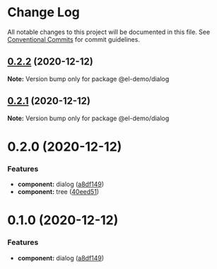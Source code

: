# Change Log

All notable changes to this project will be documented in this file.
See [Conventional Commits](https://conventionalcommits.org) for commit guidelines.

## [0.2.2](https://github.com/zwsf/el-demo/compare/@el-demo/dialog@0.2.1...@el-demo/dialog@0.2.2) (2020-12-12)

**Note:** Version bump only for package @el-demo/dialog





## [0.2.1](https://github.com/zwsf/el-demo/compare/@el-demo/dialog@0.2.0...@el-demo/dialog@0.2.1) (2020-12-12)

**Note:** Version bump only for package @el-demo/dialog





# 0.2.0 (2020-12-12)


### Features

* **component:** dialog ([a8df149](https://github.com/zwsf/el-demo/commit/a8df14948701f52bc260a7ac36be5e79298f15ca))
* **component:** tree ([40eed51](https://github.com/zwsf/el-demo/commit/40eed518e5a6a621142e07f1dc30657ac0677bc3))





# 0.1.0 (2020-12-12)


### Features

* **component:** dialog ([a8df149](https://github.com/zwsf/el-demo/commit/a8df14948701f52bc260a7ac36be5e79298f15ca))
